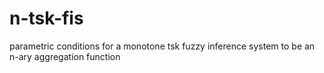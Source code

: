 # n-tsk-fis
parametric conditions for a monotone tsk fuzzy inference system to be an n-ary aggregation function
